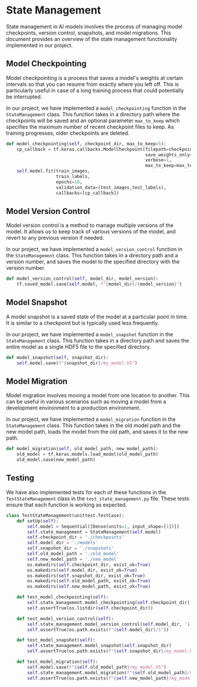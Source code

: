# State Management

State management in AI models involves the process of managing model checkpoints, version control, snapshots, and model migrations. This document provides an overview of the state management functionality implemented in our project.

## Model Checkpointing

Model checkpointing is a process that saves a model's weights at certain intervals so that you can resume from exactly where you left off. This is particularly useful in case of a long training process that could potentially be interrupted.

In our project, we have implemented a `model_checkpointing` function in the `StateManagement` class. This function takes in a directory path where the checkpoints will be saved and an optional parameter `max_to_keep` which specifies the maximum number of recent checkpoint files to keep. As training progresses, older checkpoints are deleted.

```python
def model_checkpointing(self, checkpoint_dir, max_to_keep=5):
    cp_callback = tf.keras.callbacks.ModelCheckpoint(filepath=checkpoint_dir,
                                                     save_weights_only=True,
                                                     verbose=1,
                                                     max_to_keep=max_to_keep)
    self.model.fit(train_images, 
                   train_labels,  
                   epochs=10,
                   validation_data=(test_images,test_labels),
                   callbacks=[cp_callback])
```

## Model Version Control

Model version control is a method to manage multiple versions of the model. It allows us to keep track of various versions of the model, and revert to any previous version if needed.

In our project, we have implemented a `model_version_control` function in the `StateManagement` class. This function takes in a directory path and a version number, and saves the model to the specified directory with the version number.

```python
def model_version_control(self, model_dir, model_version):
    tf.saved_model.save(self.model, f"{model_dir}/{model_version}")
```

## Model Snapshot

A model snapshot is a saved state of the model at a particular point in time. It is similar to a checkpoint but is typically used less frequently.

In our project, we have implemented a `model_snapshot` function in the `StateManagement` class. This function takes in a directory path and saves the entire model as a single HDF5 file to the specified directory.

```python
def model_snapshot(self, snapshot_dir):
    self.model.save(f"{snapshot_dir}/my_model.h5")
```

## Model Migration

Model migration involves moving a model from one location to another. This can be useful in various scenarios such as moving a model from a development environment to a production environment.

In our project, we have implemented a `model_migration` function in the `StateManagement` class. This function takes in the old model path and the new model path, loads the model from the old path, and saves it to the new path.

```python
def model_migration(self, old_model_path, new_model_path):
    old_model = tf.keras.models.load_model(old_model_path)
    old_model.save(new_model_path)
```

## Testing

We have also implemented tests for each of these functions in the `TestStateManagement` class in the `test_state_management.py` file. These tests ensure that each function is working as expected.

```python
class TestStateManagement(unittest.TestCase):
    def setUp(self):
        self.model = Sequential([Dense(units=1, input_shape=[1])])
        self.state_management = StateManagement(self.model)
        self.checkpoint_dir = './checkpoints'
        self.model_dir = './models'
        self.snapshot_dir = './snapshots'
        self.old_model_path = './old_model'
        self.new_model_path = './new_model'
        os.makedirs(self.checkpoint_dir, exist_ok=True)
        os.makedirs(self.model_dir, exist_ok=True)
        os.makedirs(self.snapshot_dir, exist_ok=True)
        os.makedirs(self.old_model_path, exist_ok=True)
        os.makedirs(self.new_model_path, exist_ok=True)

    def test_model_checkpointing(self):
        self.state_management.model_checkpointing(self.checkpoint_dir)
        self.assertTrue(os.listdir(self.checkpoint_dir))

    def test_model_version_control(self):
        self.state_management.model_version_control(self.model_dir, '1')
        self.assertTrue(os.path.exists(f"{self.model_dir}/1"))

    def test_model_snapshot(self):
        self.state_management.model_snapshot(self.snapshot_dir)
        self.assertTrue(os.path.exists(f"{self.snapshot_dir}/my_model.h5"))

    def test_model_migration(self):
        self.model.save(f"{self.old_model_path}/my_model.h5")
        self.state_management.model_migration(f"{self.old_model_path}/my_model.h5", self.new_model_path)
        self.assertTrue(os.path.exists(f"{self.new_model_path}/my_model.h5"))
```
